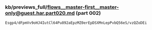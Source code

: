 ### kb/previews_full/flows__master-first__master-only@guest.har.part020.md (part 002)

```md
Esgp4/dFpmVv9oHJ4IutCl64Pu892aEpzMZ0erEpDSXMnLepPvbQ56eS/vzQZoDEi
```

```
